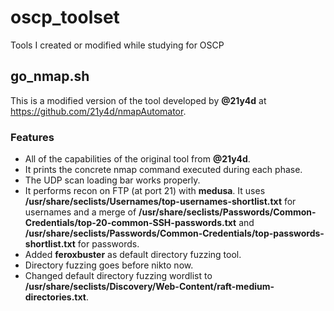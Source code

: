 # oscp_toolset
Tools I created or modified while studying for OSCP
## go_nmap.sh
This is a modified version of the tool developed by **@21y4d** at https://github.com/21y4d/nmapAutomator. 
### Features
- All of the capabilities of the original tool from **@21y4d**.
- It prints the concrete nmap command executed during each phase.
- The UDP scan loading bar works properly.
- It performs recon on FTP (at port 21) with **medusa**. It uses **/usr/share/seclists/Usernames/top-usernames-shortlist.txt** for usernames and a merge of **/usr/share/seclists/Passwords/Common-Credentials/top-20-common-SSH-passwords.txt** and **/usr/share/seclists/Passwords/Common-Credentials/top-passwords-shortlist.txt** for passwords.
- Added **feroxbuster** as default directory fuzzing tool.
- Directory fuzzing goes before nikto now.
- Changed default directory fuzzing wordlist to **/usr/share/seclists/Discovery/Web-Content/raft-medium-directories.txt**.
